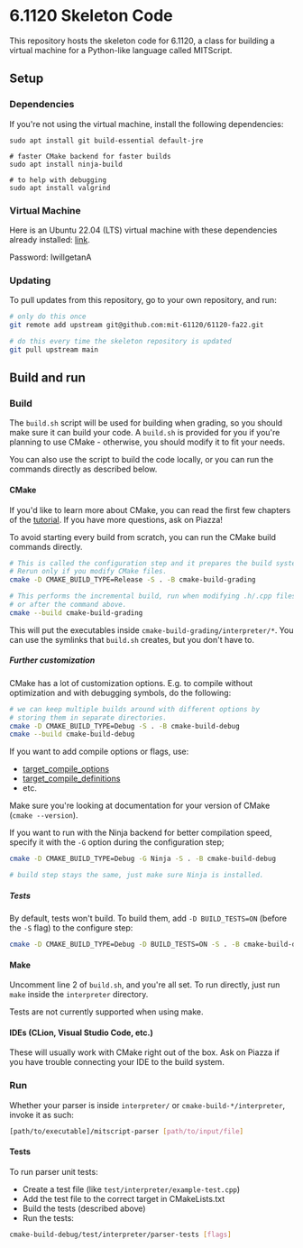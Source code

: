 # 6.1120 Skeleton Code

This repository hosts the skeleton code for 6.1120, a class for building a virtual machine for a Python-like language called MITScript.

## Setup

### Dependencies

If you're not using the virtual machine, install the following dependencies:

```
sudo apt install git build-essential default-jre 

# faster CMake backend for faster builds
sudo apt install ninja-build

# to help with debugging
sudo apt install valgrind
```


### Virtual Machine

Here is an Ubuntu 22.04 (LTS) virtual machine with these dependencies already installed:
[link](https://drive.google.com/file/d/1kr1b8pTCcWag4sDHVnenqPYmEgCJgLYU/view?usp=sharing).

Password: IwillgetanA

### Updating

To pull updates from this repository, go to your own repository, and run:

```sh
# only do this once
git remote add upstream git@github.com:mit-61120/61120-fa22.git

# do this every time the skeleton repository is updated
git pull upstream main
```

## Build and run
### Build
The `build.sh` script will be used for building when grading,
so you should make sure it can build your code.
A `build.sh` is provided for you if you're planning to use CMake -
otherwise, you should modify it to fit your needs. 

You can also use the script to build the code locally, or you can
run the commands directly as described below.
#### CMake
If you'd like to learn more about CMake, you can read the first
few chapters of the [tutorial](https://cmake.org/cmake/help/latest/guide/tutorial/index.html).
If you have more questions, ask on Piazza!

To avoid starting every build from scratch, you can run the CMake build commands directly.

```sh
# This is called the configuration step and it prepares the build system inside cmake-build-grading.
# Rerun only if you modify CMake files.
cmake -D CMAKE_BUILD_TYPE=Release -S . -B cmake-build-grading

# This performs the incremental build, run when modifying .h/.cpp files,
# or after the command above.
cmake --build cmake-build-grading

```

This will put the executables inside `cmake-build-grading/interpreter/*`.
You can use the symlinks that `build.sh` creates, but you don't have to.

##### Further customization
CMake has a lot of customization options. E.g. to compile without optimization
and with debugging symbols, do the following:
```sh
# we can keep multiple builds around with different options by 
# storing them in separate directories. 
cmake -D CMAKE_BUILD_TYPE=Debug -S . -B cmake-build-debug
cmake --build cmake-build-debug
```

If you want to add compile options or flags, use:
- [target_compile_options](https://cmake.org/cmake/help/latest/command/target_compile_options.html) 
- [target_compile_definitions](https://cmake.org/cmake/help/latest/command/target_compile_definitions.html)
- etc.

Make sure you're looking at documentation for your version of CMake (`cmake --version`).

If you want to run with the Ninja backend for better compilation speed,
specify it with the `-G` option during the configuration step;
```sh
cmake -D CMAKE_BUILD_TYPE=Debug -G Ninja -S . -B cmake-build-debug

# build step stays the same, just make sure Ninja is installed.
```
##### Tests
By default, tests won't build.
To build them, add `-D BUILD_TESTS=ON` (before the `-S` flag) to the configure step:
```sh
cmake -D CMAKE_BUILD_TYPE=Debug -D BUILD_TESTS=ON -S . -B cmake-build-debug
```

#### Make
Uncomment line 2 of `build.sh`, and you're all set. To run directly,
just run `make` inside the `interpreter` directory. 

Tests are not currently supported when using make.

#### IDEs (CLion, Visual Studio Code, etc.)

These will usually work with CMake right out of the box.
Ask on Piazza if you have trouble connecting your IDE to the build system.
### Run

Whether your parser is inside `interpreter/` or `cmake-build-*/interpreter`, invoke it as such:

```sh
[path/to/executable]/mitscript-parser [path/to/input/file]
```

#### Tests

To run parser unit tests:

- Create a test file (like `test/interpreter/example-test.cpp`)
- Add the test file to the correct target in CMakeLists.txt
- Build the tests (described above)
- Run the tests:
```sh
cmake-build-debug/test/interpreter/parser-tests [flags]
```